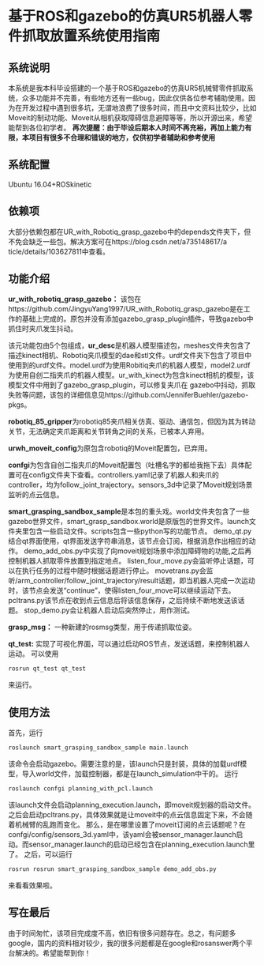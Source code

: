 # 基于ROS和gazebo的仿真UR5机器人零件抓取放置系统使用指南
## 系统说明
本系统是我本科毕设搭建的一个基于ROS和gazebo的仿真UR5机械臂零件抓取系统，众多功能并不完善，有些地方还有一些bug，因此仅供各位参考辅助使用。因为在开发过程中遇到很多坑，无谓地浪费了很多时间，而且中文资料比较少，比如Moveit的制动功能、Moveit从相机获取障碍信息避障等等，所以开源出来，希望能帮到各位初学者。
**再次提醒：由于毕设后期本人时间不再充裕，再加上能力有限，本项目有很多不合理和错误的地方，仅供初学者辅助和参考使用**
## 系统配置
Ubuntu 16.04+ROSkinetic
## 依赖项
大部分依赖包都在UR_with_Robotiq_grasp_gazebo中的depends文件夹下，但不免会缺乏一些包。解决方案可在https://blog.csdn.net/a735148617/a
ticle/details/103627811中查看。
## 功能介绍
**ur_with_robotiq_grasp_gazebo：**
该包在https://github.com/JingyuYang1997/UR_with_Robotiq_grasp_gazebo是在工作的基础上完成的。原包并没有添加gazebo_grasp_plugin插件，导致gazebo中抓住时夹爪发生抖动。

该元功能包由5个包组成，**ur_desc**是机器人模型描述包，meshes文件夹包含了描述kinect相机、Robotiq夹爪模型的dae和stl文件。urdf文件夹下包含了项目中使用到的urdf文件。model.urdf为使用Robitiq夹爪的机器人模型，model2.urdf为使用自创二指夹爪的机器人模型。ur_with_kinect为包含kinect相机的模型，该模型文件中用到了gazebo_grasp_plugin，可以修复夹爪在 gazebo中抖动，抓取失败等问题，该包的详细信息见https://github.com/JenniferBuehler/gazebo-pkgs。

**robotiq_85_gripper**为robotiq85夹爪相关仿真、驱动、通信包，但因为其为转动关节，无法确定夹爪距离和关节转角之间的关系，已被本人弃用。

**urwh_moveit_config**为原包含robotiq的Moveit配置包，已弃用。

**confgi**为包含自创二指夹爪的Moveit配置包（吐槽名字的都给我拖下去）具体配置可在config文件夹下查看。controllers.yaml记录了机器人和夹爪的controller，均为follow_joint_trajectory。sensors_3d中记录了Moveit规划场景监听的点云信息。

**smart_grasping_sandbox_sample**是本包的重头戏。world文件夹包含了一些gazebo世界文件，smart_grasp_sandbox.world是原版包的世界文件。launch文件夹里包含一些启动文件。scripts包含一些python写的功能节点。
demo_qt.py结合qt界面使用，qt界面发送字符串消息，该节点会订阅，根据消息作出相应的动作。
demo_add_obs.py中实现了向moveit规划场景中添加障碍物的功能,之后再控制机器人抓取零件放置到指定地点。
listen_four_move.py会监听停止话题，可以在执行任务的过程中随时根据话题进行停止。
movetrans.py会监听/arm_controller/follow_joint_trajectory/result话题，即当机器人完成一次运动时，该节点会发送“continue”，使得listen_four_move可以继续运动下去。
pcltrans.py该节点在收到点云信息后将该信息保存，之后持续不断地发送该话题。
stop_demo.py会让机器人启动后突然停止，用作测试。

**grasp_msg：**
一种新建的rosmsg类型，用于传递抓取位姿。

**qt_test:**
实现了可视化界面，可以通过启动ROS节点，发送话题，来控制机器人运动。
可以使用

```bash
rosrun qt_test qt_test
```
来运行。
## 使用方法
首先，运行
```bash
roslaunch smart_grasping_sandbox_sample main.launch 
```
该命令会启动gazebo。需要注意的是，该launch只是封装，具体的加载urdf模型，导入world文件，加载控制器，都是在launch_simulation中干的。
运行

```bash
roslaunch confgi planning_with_pcl.launch 
```
该launch文件会启动planning_execution.launch，即moveit规划器的启动文件。之后会启动pcltrans.py，具体效果就是让moveit中的点云信息固定下来，不会随着机械臂的乱跑而变化。
那么，是在哪里设置了moveit订阅的点云话题呢？在confgi/config/sensors_3d.yaml中，该yaml会被sensor_manager.launch启动。而sensor_manager.launch的启动已经包含在planning_execution.launch里了。
之后，可以运行
```bash
rosrun rosrun smart_grasping_sandbox_sample demo_add_obs.py 
```
来看看效果啦。

## 写在最后
由于时间匆忙，该项目完成度不高，依旧有很多问题存在。总之，有问题多google，国内的资料相对较少，我的很多问题都是在google和rosanswer两个平台解决的。希望能帮到你！
